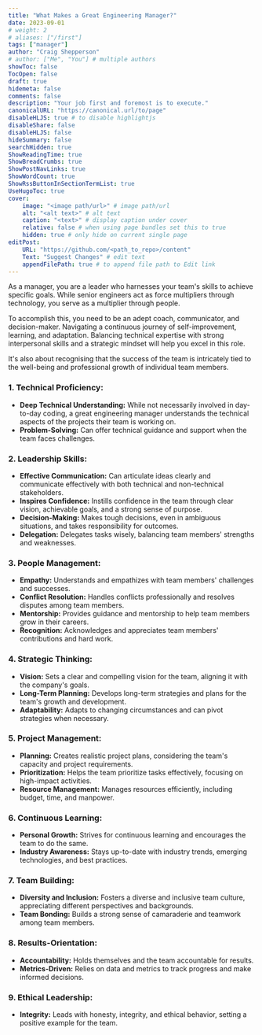 ```yaml
---
title: "What Makes a Great Engineering Manager?"
date: 2023-09-01
# weight: 2
# aliases: ["/first"]
tags: ["manager"]
author: "Craig Shepperson"
# author: ["Me", "You"] # multiple authors
showToc: false
TocOpen: false
draft: true
hidemeta: false
comments: false
description: "Your job first and foremost is to execute."
canonicalURL: "https://canonical.url/to/page"
disableHLJS: true # to disable highlightjs
disableShare: false
disableHLJS: false
hideSummary: false
searchHidden: true
ShowReadingTime: true
ShowBreadCrumbs: true
ShowPostNavLinks: true
ShowWordCount: true
ShowRssButtonInSectionTermList: true
UseHugoToc: true
cover:
    image: "<image path/url>" # image path/url
    alt: "<alt text>" # alt text
    caption: "<text>" # display caption under cover
    relative: false # when using page bundles set this to true
    hidden: true # only hide on current single page
editPost:
    URL: "https://github.com/<path_to_repo>/content"
    Text: "Suggest Changes" # edit text
    appendFilePath: true # to append file path to Edit link
---
```

As a manager, you are a leader who harnesses your team's skills to achieve specific goals. While senior engineers act as force multipliers through technology, you serve as a multiplier through people.

To accomplish this, you need to be an adept coach, communicator, and decision-maker. Navigating a continuous journey of self-improvement, learning, and adaptation. Balancing technical expertise with strong interpersonal skills and a strategic mindset will help you excel in this role.

It's also about recognising that the success of the team is intricately tied to the well-being and professional growth of individual team members. 

<!--more-->

### 1. **Technical Proficiency:**
- **Deep Technical Understanding:** While not necessarily involved in day-to-day coding, a great engineering manager understands the technical aspects of the projects their team is working on.
- **Problem-Solving:** Can offer technical guidance and support when the team faces challenges.

### 2. **Leadership Skills:**
- **Effective Communication:** Can articulate ideas clearly and communicate effectively with both technical and non-technical stakeholders.
- **Inspires Confidence:** Instills confidence in the team through clear vision, achievable goals, and a strong sense of purpose.
- **Decision-Making:** Makes tough decisions, even in ambiguous situations, and takes responsibility for outcomes.
- **Delegation:** Delegates tasks wisely, balancing team members' strengths and weaknesses.

### 3. **People Management:**
- **Empathy:** Understands and empathizes with team members' challenges and successes.
- **Conflict Resolution:** Handles conflicts professionally and resolves disputes among team members.
- **Mentorship:** Provides guidance and mentorship to help team members grow in their careers.
- **Recognition:** Acknowledges and appreciates team members' contributions and hard work.

### 4. **Strategic Thinking:**
- **Vision:** Sets a clear and compelling vision for the team, aligning it with the company's goals.
- **Long-Term Planning:** Develops long-term strategies and plans for the team's growth and development.
- **Adaptability:** Adapts to changing circumstances and can pivot strategies when necessary.

### 5. **Project Management:**
- **Planning:** Creates realistic project plans, considering the team's capacity and project requirements.
- **Prioritization:** Helps the team prioritize tasks effectively, focusing on high-impact activities.
- **Resource Management:** Manages resources efficiently, including budget, time, and manpower.

### 6. **Continuous Learning:**
- **Personal Growth:** Strives for continuous learning and encourages the team to do the same.
- **Industry Awareness:** Stays up-to-date with industry trends, emerging technologies, and best practices.

### 7. **Team Building:**
- **Diversity and Inclusion:** Fosters a diverse and inclusive team culture, appreciating different perspectives and backgrounds.
- **Team Bonding:** Builds a strong sense of camaraderie and teamwork among team members.

### 8. **Results-Orientation:**
- **Accountability:** Holds themselves and the team accountable for results.
- **Metrics-Driven:** Relies on data and metrics to track progress and make informed decisions.

### 9. **Ethical Leadership:**
- **Integrity:** Leads with honesty, integrity, and ethical behavior, setting a positive example for the team.



